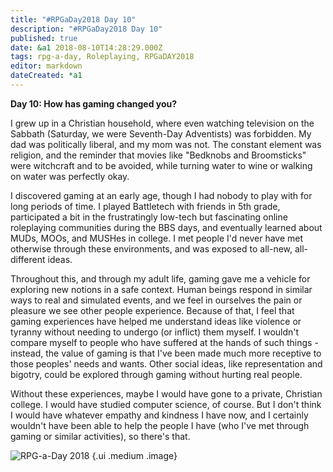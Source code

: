 ```yaml
---
title: "#RPGaDay2018 Day 10"
description: "#RPGaDay2018 Day 10"
published: true
date: &a1 2018-08-10T14:28:29.000Z
tags: rpg-a-day, Roleplaying, RPGaDAY2018
editor: markdown
dateCreated: *a1
---
```


**Day 10: How has gaming changed you?**

I grew up in a Christian household, where even watching television on the Sabbath (Saturday, we were Seventh-Day Adventists) was forbidden. My dad was politically liberal, and my mom was not. The constant element was religion, and the reminder that movies like "Bedknobs and Broomsticks" were witchcraft and to be avoided, while turning water to wine or walking on water was perfectly okay.

I discovered gaming at an early age, though I had nobody to play with for long periods of time. I played Battletech with friends in 5th grade, participated a bit in the frustratingly low-tech but fascinating online roleplaying communities during the BBS days, and eventually learned about MUDs, MOOs, and MUSHes in college. I met people I'd never have met otherwise through these environments, and was exposed to all-new, all-different ideas.

<!-- more -->

Throughout this, and through my adult life, gaming gave me a vehicle for exploring new notions in a safe context. Human beings respond in similar ways to real and simulated events, and we feel in ourselves the pain or pleasure we see other people experience. Because of that, I feel that gaming experiences have helped me understand ideas like violence or tyranny without needing to undergo (or inflict) them myself. I wouldn't compare myself to people who have suffered at the hands of such things - instead, the value of gaming is that I've been made much more receptive to those peoples' needs and wants. Other social ideas, like representation and bigotry, could be explored through gaming without hurting real people.

Without these experiences, maybe I would have gone to a private, Christian college. I would have studied computer science, of course. But I don't think I would have whatever empathy and kindness I have now, and I certainly wouldn't have been able to help the people I have (who I've met through gaming or similar activities), so there's that.

![RPG-a-Day 2018](/assets/rpg/RPG-a-Day%202018.jpg) {.ui .medium .image}